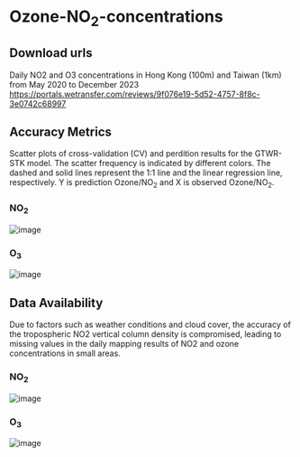 ﻿# Ozone-NO<sub>2</sub>-concentrations
 ## Download urls
 Daily NO2 and O3 concentrations in Hong Kong (100m) and Taiwan (1km) from May 2020 to December 2023
 https://portals.wetransfer.com/reviews/9f076e19-5d52-4757-8f8c-3e0742c68997
 ## Accuracy Metrics
 Scatter plots of cross-validation (CV) and perdition results for the GTWR-STK model. The scatter frequency is indicated by different colors. The dashed and solid lines represent the 1:1 line and the linear regression line, respectively. Y is prediction Ozone/NO<sub>2</sub> and X is observed Ozone/NO<sub>2</sub>.
 ### NO<sub>2</sub>
![image](https://github.com/user-attachments/assets/1d9c5820-de38-44b7-b0c0-233938d3e7cd)
 ### O<sub>3</sub>
![image](https://github.com/user-attachments/assets/4d9b5978-19e2-4d5a-964e-45a9441d6e39)

 ## Data Availability
   Due to factors such as weather conditions and cloud cover, the accuracy of the tropospheric NO2 vertical column density is compromised, leading to missing values in the daily mapping results of NO2 and ozone concentrations in small areas.
 ### NO<sub>2</sub>
 ![image](https://github.com/user-attachments/assets/8a973389-d1e9-40d2-9437-3ed440d3e862)
 ### O<sub>3</sub>
![image](https://github.com/user-attachments/assets/f8634d00-97db-47a8-a2d3-10242429a434)


